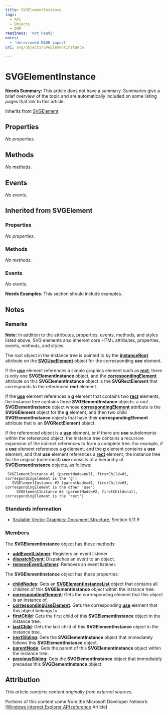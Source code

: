 ```yaml
---
title: SVGElementInstance
tags:
  - API
  - Objects
  - DOM
readiness: 'Not Ready'
notes:
  - 'Unreviewed MSDN import'
uri: svg/objects/SVGElementInstance

---
```

# SVGElementInstance

**Needs Summary**: This article does not have a summary. Summaries give a brief overview of the topic and are automatically included on some listing pages that link to this article.

<span data-meta="subclass_of" data-type="key">Inherits from <span data-type="value">[SVGElement](/svg/objects/SVGElement)</span></span>

## Properties

*No properties.*

## Methods

*No methods.*

## Events

*No events.*

## Inherited from SVGElement

### Properties

*No properties.*

### Methods

*No methods.*

### Events

*No events.*

**Needs Examples**: This section should include examples.

## Notes

### Remarks

**Note:** In addition to the attributes, properties, events, methods, and styles listed above, SVG elements also inherent core HTML attributes, properties, events, methods, and styles.

The root object in the instance tree is pointed to by the [**instanceRoot**](/svg/properties/instanceRoot) attribute on the [**SVGUseElement**](/svg/elements/use) object for the corresponding **use** element.

If the [**use**](/svg/elements/use) element references a simple graphics element such as [**rect**](/svg/elements/rect), there is only one **SVGElementInstance** object, and the [**correspondingElement**](/svg/properties/correspondingElement) attribute on this **SVGElementInstance** object is the **SVGRectElement** that corresponds to the referenced **rect** element.

If the [**use**](/svg/elements/use) element references a [**g**](/svg/elements/g) element that contains two [**rect**](/svg/elements/rect) elements, the instance tree contains three **SVGElementInstance** objects: a root **SVGElementInstance** object whose [**correspondingElement**](/svg/properties/correspondingElement) attribute is the **SVGGElement** object for the **g** element, and then two child **SVGElementInstance** objects that have their **correspondingElement** attribute that is an **SVGRectElement** object.

If the referenced object is a [**use**](/svg/elements/use) element, or if there are **use** subelements within the referenced object, the instance tree contains a recursive expansion of the indirect references to form a complete tree. For example, if a **use** element references a [**g**](/svg/elements/g) element, and the **g** element contains a **use** element, and that **use** element references a [**rect**](/svg/elements/rect) element, the instance tree for the original (outermost) **use** consists of a hierarchy of **SVGElementInstance** objects, as follows:

     SVGElementInstance #1 (parentNode=null, firstChild=#2, correspondingElement is the 'g')
       SVGElementInstance #2 (parentNode=#1, firstChild=#3, correspondingElement is the other 'use')
         SVGElementInstance #3 (parentNode=#2, firstChild=null, correspondingElement is the 'rect')

### Standards information

-   [Scalable Vector Graphics: Document Structure](http://go.microsoft.com/fwlink/p/?linkid=204733), Section 5.11.9

### Members

The **SVGElementInstance** object has these methods:

-   [**addEventListener**](/svg/methods/addListener): Registers an event listener
-   [**dispatchEvent**](/svg/methods/dispatchEvent): Dispatches an event to an object.
-   [**removeEventListener**](/svg/methods/removeListener): Removes an event listener.

The **SVGElementInstance** object has these properties:

-   [**childNodes**](/svg/properties/childNodes): Gets an [**SVGElementInstanceList**](/svg/objects/SVGElementInstanceList) object that contains all children of this **SVGElementInstance** object within the instance tree.
-   [**correspondingElement**](/svg/properties/correspondingElement): Gets the corresponding element that this object is an instance of.
-   [**correspondingUseElement**](/svg/properties/correspondingUseElement): Gets the corresponding [**use**](/svg/elements/use) element that this object belongs to.
-   [**firstChild**](/svg/properties/firstChild): Gets the first child of this **SVGElementInstance** object in the instance tree.
-   [**lastChild**](/svg/properties/lastChild): Gets the last child of this **SVGElementInstance** object in the instance tree.
-   [**nextSibling**](/svg/properties/nextSibling): Gets the **SVGElementInstance** object that immediately follows this **SVGElementInstance** object.
-   [**parentNode**](/svg/properties/parentNode): Gets the parent of this **SVGElementInstance** object within the instance tree.
-   [**previousSibling**](/svg/properties/previousSibling): Gets the **SVGElementInstance** object that immediately precedes this **SVGElementInstance** object.

## Attribution

*This article contains content originally from external sources.*

Portions of this content come from the Microsoft Developer Network: [[Windows Internet Explorer API reference](http://msdn.microsoft.com/en-us/library/ie/hh828809%28v=vs.85%29.aspx) Article]

